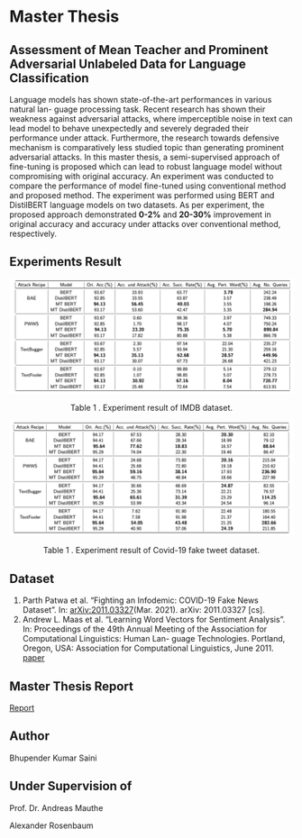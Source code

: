 # Master Thesis
## Assessment of Mean Teacher and Prominent Adversarial Unlabeled Data for Language Classification

Language models has shown state-of-the-art performances in various natural lan- guage processing task. Recent research has shown their weakness against adversarial attacks, where imperceptible noise in text can lead model to behave unexpectedly and severely degraded their performance under attack. Furthermore, the research towards defensive mechanism is comparatively less studied topic than generating prominent adversarial attacks. In this master thesis, a semi-supervised approach of fine-tuning is proposed which can lead to robust language model without compromising with original accuracy. An experiment was conducted to compare the performance of model fine-tuned using conventional method and proposed method. The experiment was performed using BERT and DistilBERT language models on two datasets. As per experiment, the proposed approach demonstrated __0-2%__ and __20-30%__ improvement in original accuracy and accuracy under attacks over conventional method, respectively.

## Experiments Result
![ddata_directory](img/res_imdb.png)
<p align="center">Table 1 . Experiment result of IMDB dataset. </p>

![ddata_directory](img/res_fknew.png)
<p align="center">Table 1 . Experiment result of Covid-19 fake tweet dataset. </p>

## Dataset
1. Parth Patwa et al. “Fighting an Infodemic: COVID-19 Fake News Dataset”. In: [arXiv:2011.03327](https://arxiv.org/abs/2011.03327)(Mar. 2021). arXiv: 2011.03327 [cs].
2. Andrew L. Maas et al. “Learning Word Vectors for Sentiment Analysis”. In: Proceedings of the 49th Annual Meeting of the Association for Computational Linguistics: Human Lan- guage Technologies. Portland, Oregon, USA: Association for Computational Linguistics, June 2011. [paper](https://ai.stanford.edu/~ang/papers/acl11-WordVectorsSentimentAnalysis.pdf)


## Master Thesis Report 
[Report](https://github.com/bksaini078/MasterThesisReport)

## Author 
Bhupender Kumar Saini
## Under Supervision of 
Prof. Dr. Andreas Mauthe

Alexander Rosenbaum
